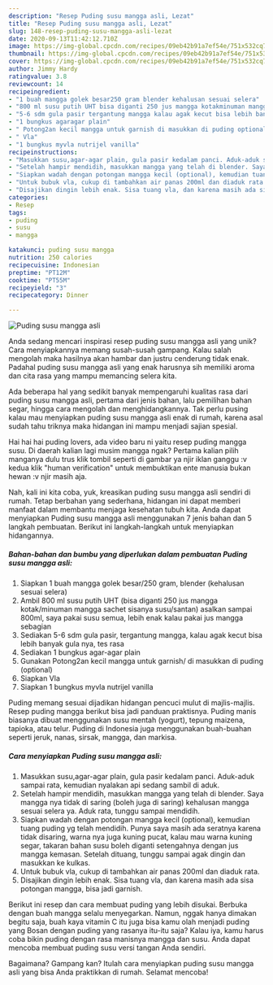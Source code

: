 ```yaml
---
description: "Resep Puding susu mangga asli, Lezat"
title: "Resep Puding susu mangga asli, Lezat"
slug: 148-resep-puding-susu-mangga-asli-lezat
date: 2020-09-13T11:42:12.710Z
image: https://img-global.cpcdn.com/recipes/09eb42b91a7ef54e/751x532cq70/puding-susu-mangga-asli-foto-resep-utama.jpg
thumbnail: https://img-global.cpcdn.com/recipes/09eb42b91a7ef54e/751x532cq70/puding-susu-mangga-asli-foto-resep-utama.jpg
cover: https://img-global.cpcdn.com/recipes/09eb42b91a7ef54e/751x532cq70/puding-susu-mangga-asli-foto-resep-utama.jpg
author: Jimmy Hardy
ratingvalue: 3.8
reviewcount: 14
recipeingredient:
- "1 buah mangga golek besar250 gram blender kehalusan sesuai selera"
- "800 ml susu putih UHT bisa diganti 250 jus mangga kotakminuman mangga sachet sisanya sususantan asalkan sampai 800ml saya pakai susu semua lebih enak kalau pakai jus mangga sebagian"
- "5-6 sdm gula pasir tergantung mangga kalau agak kecut bisa lebih banyak gula nya tes rasa"
- "1 bungkus agaragar plain"
- " Potong2an kecil mangga untuk garnish di masukkan di puding optional"
- " Vla"
- "1 bungkus myvla nutrijel vanilla"
recipeinstructions:
- "Masukkan susu,agar-agar plain, gula pasir kedalam panci. Aduk-aduk sampai rata, kemudian nyalakan api sedang sambil di aduk."
- "Setelah hampir mendidih, masukkan mangga yang telah di blender. Saya mangga nya tidak di saring (boleh juga di saring) kehalusan mangga sesuai selera ya. Aduk rata, tunggu sampai mendidih."
- "Siapkan wadah dengan potongan mangga kecil (optional), kemudian tuang puding yg telah mendidih. Punya saya masih ada seratnya karena tidak disaring, warna nya juga kuning pucat, kalau mau warna kuning segar, takaran bahan susu boleh diganti setengahnya dengan jus mangga kemasan. Setelah dituang, tunggu sampai agak dingin dan masukkan ke kulkas."
- "Untuk bubuk vla, cukup di tambahkan air panas 200ml dan diaduk rata."
- "Disajikan dingin lebih enak. Sisa tuang vla, dan karena masih ada sisa potongan mangga, bisa jadi garnish."
categories:
- Resep
tags:
- puding
- susu
- mangga

katakunci: puding susu mangga 
nutrition: 250 calories
recipecuisine: Indonesian
preptime: "PT12M"
cooktime: "PT55M"
recipeyield: "3"
recipecategory: Dinner

---
```



![Puding susu mangga asli](https://img-global.cpcdn.com/recipes/09eb42b91a7ef54e/751x532cq70/puding-susu-mangga-asli-foto-resep-utama.jpg)

Anda sedang mencari inspirasi resep puding susu mangga asli yang unik? Cara menyiapkannya memang susah-susah gampang. Kalau salah mengolah maka hasilnya akan hambar dan justru cenderung tidak enak. Padahal puding susu mangga asli yang enak harusnya sih memiliki aroma dan cita rasa yang mampu memancing selera kita.

Ada beberapa hal yang sedikit banyak mempengaruhi kualitas rasa dari puding susu mangga asli, pertama dari jenis bahan, lalu pemilihan bahan segar, hingga cara mengolah dan menghidangkannya. Tak perlu pusing kalau mau menyiapkan puding susu mangga asli enak di rumah, karena asal sudah tahu triknya maka hidangan ini mampu menjadi sajian spesial.

Hai hai hai puding lovers, ada video baru ni yaitu resep puding mangga susu. Di daerah kalian lagi musim mangga ngak? Pertama kalian pilih manganya dulu trus klik tombil seperti di gambar ya njir iklan ganggu :v kedua klik &#34;human verification&#34; untuk membuktikan ente manusia bukan hewan :v njir masih aja.


Nah, kali ini kita coba, yuk, kreasikan puding susu mangga asli sendiri di rumah. Tetap berbahan yang sederhana, hidangan ini dapat memberi manfaat dalam membantu menjaga kesehatan tubuh kita. Anda dapat menyiapkan Puding susu mangga asli menggunakan 7 jenis bahan dan 5 langkah pembuatan. Berikut ini langkah-langkah untuk menyiapkan hidangannya.

<!--inarticleads1-->

##### Bahan-bahan dan bumbu yang diperlukan dalam pembuatan Puding susu mangga asli:

1. Siapkan 1 buah mangga golek besar/250 gram, blender (kehalusan sesuai selera)
1. Ambil 800 ml susu putih UHT (bisa diganti 250 jus mangga kotak/minuman mangga sachet sisanya susu/santan) asalkan sampai 800ml, saya pakai susu semua, lebih enak kalau pakai jus mangga sebagian
1. Sediakan 5-6 sdm gula pasir, tergantung mangga, kalau agak kecut bisa lebih banyak gula nya, tes rasa
1. Sediakan 1 bungkus agar-agar plain
1. Gunakan  Potong2an kecil mangga untuk garnish/ di masukkan di puding (optional)
1. Siapkan  Vla
1. Siapkan 1 bungkus myvla nutrijel vanilla


Puding memang sesuai dijadikan hidangan pencuci mulut di majlis-majlis. Resep puding mangga berikut bisa jadi panduan praktisnya. Puding manis biasanya dibuat menggunakan susu mentah (yogurt), tepung maizena, tapioka, atau telur. Puding di Indonesia juga menggunakan buah-buahan seperti jeruk, nanas, sirsak, mangga, dan markisa. 

<!--inarticleads2-->

##### Cara menyiapkan Puding susu mangga asli:

1. Masukkan susu,agar-agar plain, gula pasir kedalam panci. Aduk-aduk sampai rata, kemudian nyalakan api sedang sambil di aduk.
1. Setelah hampir mendidih, masukkan mangga yang telah di blender. Saya mangga nya tidak di saring (boleh juga di saring) kehalusan mangga sesuai selera ya. Aduk rata, tunggu sampai mendidih.
1. Siapkan wadah dengan potongan mangga kecil (optional), kemudian tuang puding yg telah mendidih. Punya saya masih ada seratnya karena tidak disaring, warna nya juga kuning pucat, kalau mau warna kuning segar, takaran bahan susu boleh diganti setengahnya dengan jus mangga kemasan. Setelah dituang, tunggu sampai agak dingin dan masukkan ke kulkas.
1. Untuk bubuk vla, cukup di tambahkan air panas 200ml dan diaduk rata.
1. Disajikan dingin lebih enak. Sisa tuang vla, dan karena masih ada sisa potongan mangga, bisa jadi garnish.


Berikut ini resep dan cara membuat puding yang lebih disukai. Berbuka dengan buah mangga selalu menyegarkan. Namun, nggak hanya dimakan begitu saja, buah kaya vitamin C itu juga bisa kamu olah menjadi puding yang Bosan dengan puding yang rasanya itu-itu saja? Kalau iya, kamu harus coba bikin puding dengan rasa manisnya mangga dan susu. Anda dapat mencoba membuat puding susu versi tangan Anda sendiri. 

Bagaimana? Gampang kan? Itulah cara menyiapkan puding susu mangga asli yang bisa Anda praktikkan di rumah. Selamat mencoba!
